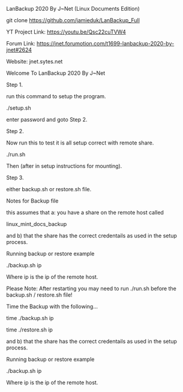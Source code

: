 LanBackup 2020 By J~Net (Linux Documents Edition)

git clone https://github.com/jamieduk/LanBackup_Full


YT Project Link:
https://youtu.be/Qsc22cuTVW4

Forum Link:
https://jnet.forumotion.com/t1699-lanbackup-2020-by-jnet#2624

Website:
jnet.sytes.net



Welcome To LanBackup 2020 By J~Net

Step 1.

run this command to setup the program.

./setup.sh

enter password and goto Step 2.


Step 2.

Now run this to test it is all setup correct with remote share. 

./run.sh

Then (after in setup instructions for mounting).

Step 3.

either backup.sh or restore.sh file.



Notes for Backup file

this assumes that a: you have a share on the remote host called 

linux_mint_docs_backup

and b) that the share has the correct credentails as used in the setup process.



Running backup or restore example

./backup.sh ip

Where ip is the ip of the remote host.


Please Note:
After restarting you may need to run ./run.sh before the backup.sh / restore.sh file!


Time the Backup with the following...

time ./backup.sh ip

time ./restore.sh ip





and b) that the share has the correct credentails as used in the setup process.



Running backup or restore example

./backup.sh ip

Where ip is the ip of the remote host.








